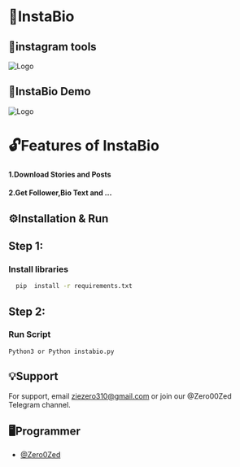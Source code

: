 
# 🔐InstaBio

## 🔨instagram tools


![Logo](https://cdn.dribbble.com/users/1787323/screenshots/16418683/media/cc320ee010fa7892141041cbc4de848e.png?compress=1&resize=768x576&vertical=top)


## 🔗InstaBio Demo


![Logo](https://i.ibb.co/WG3yD2h/instabio.png)


# 🔓Features of InstaBio 

#### 1.Download Stories and Posts
#### 2.Get Follower,Bio Text and ...


## ⚙️Installation & Run

## Step 1:

### Install libraries

```bash
  pip  install -r requirements.txt
``` 

## Step 2:
### Run Script

    Python3 or Python instabio.py
## 💡Support

For support, email ziezero310@gmail.com or join our @Zero00Zed Telegram channel.


## 🖥️Programmer

- [@Zero0Zed](https://www.github.com/Zero0zed)

